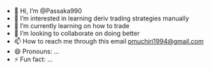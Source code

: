 - 👋 Hi, I’m @Passaka990
- 👀 I’m interested in learning deriv trading strategies manually 
- 🌱 I’m currently learning on how to trade
- 💞️ I’m looking to collaborate on doing better 
- 📫 How to reach me through this email pmuchiri1994@gmail.com
- 😄 Pronouns: ...
- ⚡ Fun fact: ...

<!---
Passaka990/Passaka990 is a ✨ special ✨ repository because its `README.md` (this file) appears on your GitHub profile.
You can click the Preview link to take a look at your changes.
--->
